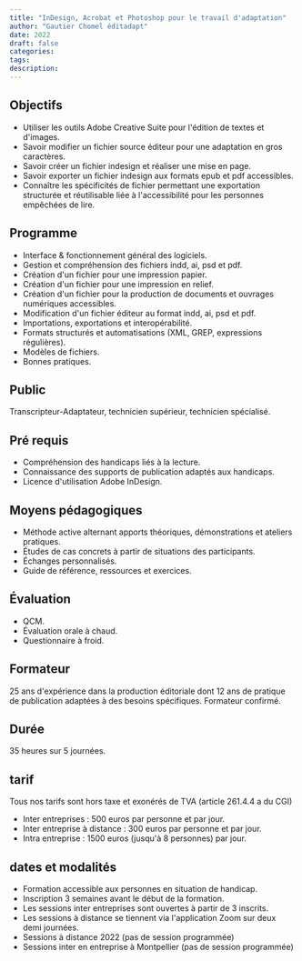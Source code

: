 ```yaml
---
title: "InDesign, Acrobat et Photoshop pour le travail d'adaptation"
author: "Gautier Chomel éditadapt"
date: 2022
draft: false
categories:
tags:
description: 
---
```


## Objectifs
* Utiliser les outils Adobe Creative Suite pour l'édition de textes et
  d'images.
* Savoir modifier un fichier source éditeur pour une adaptation en gros
  caractères.
* Savoir créer un fichier indesign et réaliser une mise en page.
* Savoir exporter un fichier indesign aux formats epub et pdf
  accessibles.
* Connaître les spécificités de fichier permettant une exportation
  structurée et réutilisable liée à l\'accessibilité pour les personnes
  empêchées de lire.

## Programme 
* Interface & fonctionnement général des logiciels.
* Gestion et compréhension des fichiers indd, ai, psd et pdf.
* Création d'un fichier pour une impression papier.
* Création d'un fichier pour une impression en relief.
* Création d'un fichier pour la production de documents et ouvrages
  numériques accessibles.
* Modification d'un fichier éditeur au format indd, ai, psd et pdf.
* Importations, exportations et interopérabilité.
* Formats structurés et automatisations (XML, GREP, expressions
  régulières).
* Modèles de fichiers.
* Bonnes pratiques.

## Public
Transcripteur-Adaptateur, technicien supérieur, technicien spécialisé.

## Pré requis
* Compréhension des handicaps liés à la lecture.
* Connaissance des supports de publication adaptés aux handicaps.
* Licence d'utilisation Adobe InDesign.

## Moyens pédagogiques 
* Méthode active alternant apports théoriques, démonstrations et ateliers pratiques. 
* Études de cas concrets à partir de situations des participants. 
* Échanges personnalisés.
* Guide de référence, ressources et exercices.

## Évaluation
* QCM.
* Évaluation orale à chaud.
* Questionnaire à froid.

## Formateur
25 ans d'expérience dans la production éditoriale dont 12 ans de pratique de publication adaptées à des besoins spécifiques. Formateur confirmé.

## Durée 
35 heures sur 5 journées.

## tarif
Tous nos tarifs sont hors taxe et exonérés de TVA (article 261.4.4 a du CGI)
* Inter entreprises : 500 euros par personne et par jour.
* Inter entreprise à distance : 300 euros par personne et par jour.
* Intra entreprise : 1500 euros (jusqu'à 8 personnes) par jour. 

## dates et modalités
* Formation accessible aux personnes en situation de handicap.
* Inscription 3 semaines avant le début de la formation.
* Les sessions inter entreprises sont ouvertes à partir de 3 inscrits. 
* Les sessions à distance se tiennent via l'application Zoom sur deux demi journées.
* Sessions à distance 2022 (pas de session programmée)
* Sessions inter en entreprise à Montpellier (pas de session programmée)

<!--fin de document-->